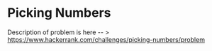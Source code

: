 # Picking Numbers
Description of problem is here -- > https://www.hackerrank.com/challenges/picking-numbers/problem